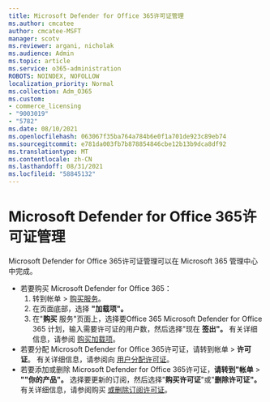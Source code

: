```yaml
---
title: Microsoft Defender for Office 365许可证管理
ms.author: cmcatee
author: cmcatee-MSFT
manager: scotv
ms.reviewer: argani, nicholak
ms.audience: Admin
ms.topic: article
ms.service: o365-administration
ROBOTS: NOINDEX, NOFOLLOW
localization_priority: Normal
ms.collection: Adm_O365
ms.custom:
- commerce_licensing
- "9003019"
- "5782"
ms.date: 08/10/2021
ms.openlocfilehash: 063067f35ba764a784b6e0f1a701de923c89eb74
ms.sourcegitcommit: e781da003fb7b878854846cbe12b13b9dca8df92
ms.translationtype: MT
ms.contentlocale: zh-CN
ms.lasthandoff: 08/31/2021
ms.locfileid: "58845132"
---
```

# <a name="microsoft-defender-for-office-365-license-management"></a>Microsoft Defender for Office 365许可证管理

Microsoft Defender for Office 365许可证管理可以在 Microsoft 365 管理中心 中完成。

- 若要购买 Microsoft Defender for Office 365：
    1. 转到帐单  >  [购买服务](https://go.microsoft.com/fwlink/p/?linkid=868433)。
    2. 在页面底部，选择 **"加载项"。**
    3. 在"**购买** 服务"页面上，选择要Office 365 Microsoft Defender for Office 365 计划，输入需要许可证的用户数，然后选择"现在 **签出"。** 有关详细信息，请参阅 [购买加载项](https://docs.microsoft.com/microsoft-365/commerce/buy-or-edit-an-add-on)。
- 若要分配 Microsoft Defender for Office 365许可证，请转到帐单  >  **许可证**。 有关详细信息，请参阅向 [用户分配许可证](https://docs.microsoft.com/microsoft-365/admin/manage/assign-licenses-to-users)。
- 若要添加或删除 Microsoft Defender for Office 365许可证，**请转到"帐单**  >  **""你的产品"。** 选择要更新的订阅，然后选择"**购买许可证**"或"**删除许可证"。** 有关详细信息，请参阅购买 [或删除订阅许可证](https://docs.microsoft.com/microsoft-365/commerce/licenses/buy-licenses)。